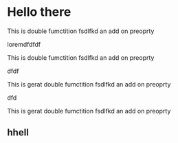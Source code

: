 # Hello there

This is  double fumctition fsdlfkd  an add on preoprty


loremdfdfdf

This is  double fumctition fsdlfkd  an add on preoprty


dfdf

This is gerat double fumctition fsdlfkd  an add on preoprty


dfd

This is gerat double fumctition fsdlfkd  an add on preoprty

## hhell
